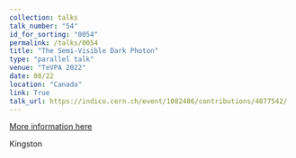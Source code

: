 ```yaml
---
collection: talks
talk_number: "54"
id_for_sorting: "0054"
permalink: /talks/0054
title: "The Semi-Visible Dark Photon" 
type: "parallel talk"
venue: "TeVPA 2022"
date: 08/22
location: "Canada"
link: True 
talk_url: https://indico.cern.ch/event/1082486/contributions/4877542/ 
---
```


[More information here](https://indico.cern.ch/event/1082486/contributions/4877542/)

Kingston
